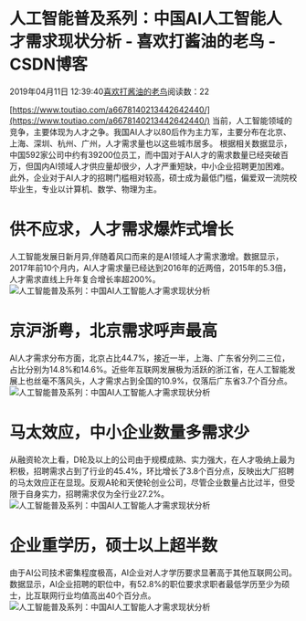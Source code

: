 
# 人工智能普及系列：中国AI人工智能人才需求现状分析 - 喜欢打酱油的老鸟 - CSDN博客


2019年04月11日 12:39:40[喜欢打酱油的老鸟](https://me.csdn.net/weixin_42137700)阅读数：22


[https://www.toutiao.com/a6678140213442642440/](https://www.toutiao.com/a6678140213442642440/)
当前，人工智能领域的竞争，主要体现为人才之争。我国AI人才以80后作为主力军，主要分布在北京、上海、深圳、杭州、广州，人才需求量也以这些城市居多。
根据相关数据显示，中国592家公司中约有39200位员工，而中国对于AI人才的需求数量已经突破百万，但国内AI领域人才供应量却很少，人才严重短缺，中小企业招聘更加困难。
此外，企业对于AI人才的招聘门槛相对较高，硕士成为最低门槛，偏爱双一流院校毕业生，专业以计算机、数学、物理为主。
# 供不应求，人才需求爆炸式增长
人工智能发展日新月异,伴随着风口而来的是AI领域人才需求激增。数据显示， 2017年前10个月内，AI人才需求量已经达到2016年的近两倍，2015年的5.3倍，人才需求直线上升年复合增长率超200%。
![人工智能普及系列：中国AI人工智能人才需求现状分析](http://p3.pstatp.com/large/pgc-image/d54f4b72fd7441eba7cf032eb9753ad0)

# 京沪浙粤，北京需求呼声最高
AI人才需求分布方面，北京占比44.7%，接近一半，上海、广东省分列二三位，占比分别为14.8%和14.6%。近些年互联网发展极为活跃的浙江省，在人工智能发展上也丝毫不落风头，人才需求占到全国的10.9%，仅落后广东省3.7个百分点。
![人工智能普及系列：中国AI人工智能人才需求现状分析](http://p1.pstatp.com/large/pgc-image/05db1bbe91e0429599f886fe973bf4e1)

# 马太效应，中小企业数量多需求少
从融资轮次上看，D轮及以上的公司由于规模成熟、实力强大，在人才吸纳上最为积极，招聘需求占到了行业的45.4%，环比增长了3.8个百分点，反映出大厂招聘的马太效应正在显现。反观A轮和天使轮创业公司，尽管企业数量占比过半，但受限于自身实力，招聘需求仅为全行业27.2%。
![人工智能普及系列：中国AI人工智能人才需求现状分析](http://p1.pstatp.com/large/pgc-image/df632fc3bd544459a190b4a83ea5061c)

# 企业重学历，硕士以上超半数
由于AI公司技术密集程度极高，AI企业对人才学历要求显著高于其他互联网公司。
数据显示，AI企业招聘的职位中，有52.8%的职位要求求职者最低学历至少为硕士，比互联网行业均值高出40个百分点。
![人工智能普及系列：中国AI人工智能人才需求现状分析](http://p1.pstatp.com/large/pgc-image/4951c64747b0458a8c33db7a5ca063bb)


